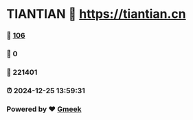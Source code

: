 # TIANTIAN :link: https://tiantian.cn 
### :page_facing_up: [106](https://tiantian.cn/tag.html) 
### :speech_balloon: 0 
### :hibiscus: 221401 
### :alarm_clock: 2024-12-25 13:59:31 
### Powered by :heart: [Gmeek](https://github.com/Meekdai/Gmeek)
